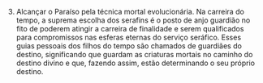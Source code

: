﻿3. Alcançar o Paraíso pela técnica mortal evolucionária. Na carreira do tempo, a suprema escolha dos serafins é o posto de anjo guardião no fito de poderem atingir a carreira de finalidade e serem qualificados para compromissos nas esferas eternas do serviço seráfico. Esses guias pessoais dos filhos do tempo são chamados de guardiães do destino, significando que guardam as criaturas mortais no caminho do destino divino e que, fazendo assim, estão determinando o seu próprio destino.
